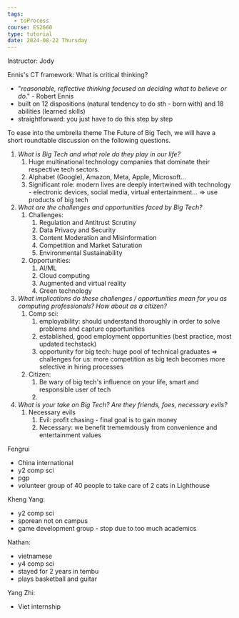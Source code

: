 ```yaml
---
tags:
  - toProcess
course: ES2660
type: tutorial
date: 2024-08-22 Thursday
---
```

Instructor: Jody

Ennis's CT framework: What is critical thinking?
- "_reasonable, reflective thinking focused on deciding what to believe or do_." - Robert Ennis
- built on 12 dispositions (natural tendency to do sth - born with) and 18 abilities (learned skills)
- straightforward: you just have to do this step by step

To ease into the umbrella theme The Future of Big Tech, we will have a short roundtable discussion on the following questions.

1. _What is Big Tech and what role do they play in our life?_
	1. Huge multinational technology companies that dominate their respective tech sectors.
	2. Alphabet (Google), Amazon, Meta, Apple, Microsoft...
	3. Significant role: modern lives are deeply intertwined with technology - electronic devices, social media, virtual entertainment... ⇒ use products of big tech 
2. _What are the challenges and opportunities faced by Big Tech?_  
	1. Challenges:
		1. Regulation and Antitrust Scrutiny
		2. Data Privacy and Security
		3. Content Moderation and Misinformation
		4. Competition and Market Saturation
		5. Environmental Sustainability
	2. Opportunities:
		1. AI/ML
		2. Cloud computing
		3. Augmented and virtual reality
		4. Green technology
3. _What implications do these challenges / opportunities mean for you as computing professionals? How about as a citizen?_
	1. Comp sci: 
		1. employability: should understand thoroughly in order to solve problems and capture opportunities
		2. established, good employment opportunities (best practice, most updated techstack)
		3. opportunity for big tech: huge pool of technical graduates ⇒ challenges for us: more competition as big tech becomes more selective in hiring processes
	2. Citizen:
		1. Be wary of big tech's influence on your life, smart and responsible user of tech
		2. 
4. _What is your take on Big Tech? Are they friends, foes, necessary evils?_
	1. Necessary evils
		1. Evil: profit chasing - final goal is to gain money
		2. Necessary: we benefit trememdously from convenience and entertainment values



Fengrui
- China international 
- y2 comp sci
- pgp
- volunteer group of 40 people to take care of 2 cats in Lighthouse

Kheng Yang:
- y2 comp sci
- sporean not on campus
- game development group - stop due to too much academics

Nathan:
- vietnamese
- y4 comp sci
- stayed for 2 years in tembu
- plays basketball and guitar

Yang Zhi:
- Viet internship